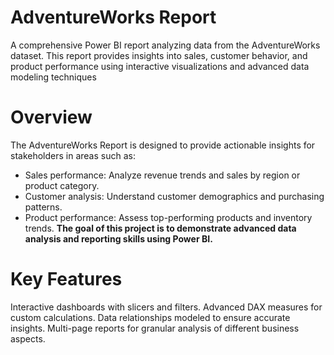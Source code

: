 # AdventureWorks Report 
A comprehensive Power BI report analyzing data from the AdventureWorks dataset. This report provides insights into sales, customer behavior, and product performance using interactive visualizations and advanced data modeling techniques
# Overview
The AdventureWorks Report is designed to provide actionable insights for stakeholders in areas such as:
- Sales performance: Analyze revenue trends and sales by region or product category.
- Customer analysis: Understand customer demographics and purchasing patterns.
- Product performance: Assess top-performing products and inventory trends.
 **The goal of this project is to demonstrate advanced data analysis and reporting skills using Power BI.**

# Key Features
Interactive dashboards with slicers and filters.
Advanced DAX measures for custom calculations.
Data relationships modeled to ensure accurate insights.
Multi-page reports for granular analysis of different business aspects.


